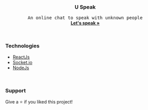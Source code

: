 <p align="center">
<!--   <img src="" alt="Logo" width="85" height="80"> -->

  <h3 align="center">U Speak</h3>

  <p align="center">
    <samp>An online chat to speak with unknown people</samp>
    <br />
    <a href="https://u-speak.netlify.app/"><strong>Let's speak »</strong></a>
  </p>
</p>

<br/>

### Technologies

- [ReactJs](https://reactjs.org/)
- [Socket.io](https://socket.io/)
- [NodeJs](https://nodejs.org/en/)


<br/>

### Support

Give a ⭐️ if you liked this project!
